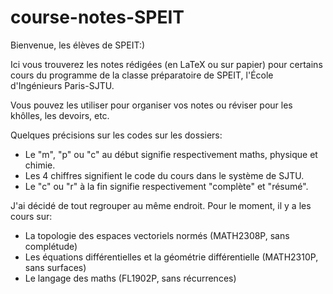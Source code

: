 # course-notes-SPEIT

Bienvenue, les élèves de SPEIT:)

Ici vous trouverez les notes rédigées (en LaTeX ou sur papier) pour certains cours du programme de la classe préparatoire de SPEIT, l'École d'Ingénieurs Paris-SJTU.

Vous pouvez les utiliser pour organiser vos notes ou réviser pour les khôlles, les devoirs, etc.

Quelques précisions sur les codes sur les dossiers:

* Le "m", "p" ou "c" au début signifie respectivement maths, physique et chimie.
* Les 4 chiffres signifient le code du cours dans le système de SJTU.
* Le "c" ou "r" à la fin signifie respectivement "complète" et "résumé".

J'ai décidé de tout regrouper au même endroit. Pour le moment, il y a les cours sur:

* La topologie des espaces vectoriels normés (MATH2308P, sans complétude)
* Les équations différentielles et la géométrie différentielle (MATH2310P, sans surfaces)
* Le langage des maths (FL1902P, sans récurrences)
